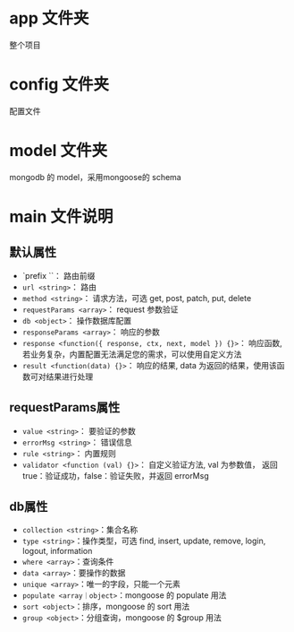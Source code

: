 
# app 文件夹
整个项目

# config 文件夹
配置文件

# model 文件夹
mongodb 的 model，采用mongoose的 schema

# main 文件说明

## 默认属性
- `prefix <string>``： 路由前缀
- `url <string>`： 路由
- `method <string>`： 请求方法，可选 get, post, patch, put, delete
- `requestParams <array>`： request 参数验证
- `db <object>`： 操作数据库配置
- `responseParams <array>`： 响应的参数
- `response <function({ response, ctx, next, model }) {}>`： 响应函数, 若业务复杂，内置配置无法满足您的需求，可以使用自定义方法
- `result <function(data) {}>`： 响应的结果, data 为返回的结果，使用该函数可对结果进行处理

## requestParams属性
- `value <string>`： 要验证的参数
- `errorMsg <string>`： 错误信息
- `rule <string>`： 内置规则
- `validator <function (val) {}>`： 自定义验证方法, val 为参数值， 返回 true：验证成功，false：验证失败，并返回 errorMsg

## db属性
- `collection <string>`：集合名称
- `type <string>`：操作类型，可选 find, insert, update, remove, login, logout, information
- `where <array>`：查询条件
- `data <array>`：要操作的数据
- `unique <array>`：唯一的字段，只能一个元素
- `populate <array｜object>`：mongoose 的 populate 用法
- `sort <object>`：排序，mongoose 的 sort 用法
- `group <object>`：分组查询，mongoose 的 $group 用法
